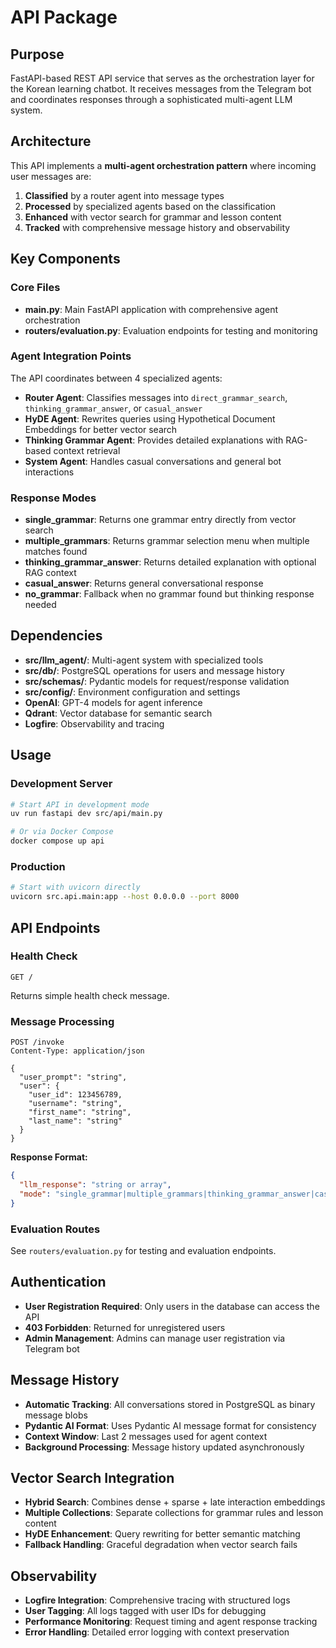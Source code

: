 # API Package

## Purpose
FastAPI-based REST API service that serves as the orchestration layer for the Korean learning chatbot. It receives messages from the Telegram bot and coordinates responses through a sophisticated multi-agent LLM system.

## Architecture
This API implements a **multi-agent orchestration pattern** where incoming user messages are:
1. **Classified** by a router agent into message types
2. **Processed** by specialized agents based on the classification
3. **Enhanced** with vector search for grammar and lesson content
4. **Tracked** with comprehensive message history and observability

## Key Components

### Core Files
- **main.py**: Main FastAPI application with comprehensive agent orchestration
- **routers/evaluation.py**: Evaluation endpoints for testing and monitoring

### Agent Integration Points
The API coordinates between 4 specialized agents:
- **Router Agent**: Classifies messages into `direct_grammar_search`, `thinking_grammar_answer`, or `casual_answer`
- **HyDE Agent**: Rewrites queries using Hypothetical Document Embeddings for better vector search
- **Thinking Grammar Agent**: Provides detailed explanations with RAG-based context retrieval
- **System Agent**: Handles casual conversations and general bot interactions

### Response Modes
- **single_grammar**: Returns one grammar entry directly from vector search
- **multiple_grammars**: Returns grammar selection menu when multiple matches found
- **thinking_grammar_answer**: Returns detailed explanation with optional RAG context
- **casual_answer**: Returns general conversational response
- **no_grammar**: Fallback when no grammar found but thinking response needed

## Dependencies
- **src/llm_agent/**: Multi-agent system with specialized tools
- **src/db/**: PostgreSQL operations for users and message history
- **src/schemas/**: Pydantic models for request/response validation
- **src/config/**: Environment configuration and settings
- **OpenAI**: GPT-4 models for agent inference
- **Qdrant**: Vector database for semantic search
- **Logfire**: Observability and tracing

## Usage

### Development Server
```bash
# Start API in development mode
uv run fastapi dev src/api/main.py

# Or via Docker Compose
docker compose up api
```

### Production
```bash
# Start with uvicorn directly
uvicorn src.api.main:app --host 0.0.0.0 --port 8000
```

## API Endpoints

### Health Check
```http
GET /
```
Returns simple health check message.

### Message Processing
```http
POST /invoke
Content-Type: application/json

{
  "user_prompt": "string",
  "user": {
    "user_id": 123456789,
    "username": "string",
    "first_name": "string",
    "last_name": "string"
  }
}
```

**Response Format:**
```json
{
  "llm_response": "string or array",
  "mode": "single_grammar|multiple_grammars|thinking_grammar_answer|casual_answer|no_grammar"
}
```

### Evaluation Routes
See `routers/evaluation.py` for testing and evaluation endpoints.

## Authentication
- **User Registration Required**: Only users in the database can access the API
- **403 Forbidden**: Returned for unregistered users
- **Admin Management**: Admins can manage user registration via Telegram bot

## Message History
- **Automatic Tracking**: All conversations stored in PostgreSQL as binary message blobs
- **Pydantic AI Format**: Uses Pydantic AI message format for consistency
- **Context Window**: Last 2 messages used for agent context
- **Background Processing**: Message history updated asynchronously

## Vector Search Integration
- **Hybrid Search**: Combines dense + sparse + late interaction embeddings
- **Multiple Collections**: Separate collections for grammar rules and lesson content
- **HyDE Enhancement**: Query rewriting for better semantic matching
- **Fallback Handling**: Graceful degradation when vector search fails

## Observability
- **Logfire Integration**: Comprehensive tracing with structured logs
- **User Tagging**: All logs tagged with user IDs for debugging
- **Performance Monitoring**: Request timing and agent response tracking
- **Error Handling**: Detailed error logging with context preservation